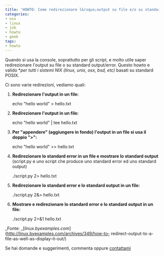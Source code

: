 ```yaml
---
title: 'HOWTO: Come redirezionare l&rsquo;output su file e/o su standard output'
categories:
- osx
- linux
- job
- howto
- geek
tags:
- howto
---
```

Quando si usa la console, soprattutto per gli script, e molto utile saper
redirezionare l'output su file o su standard output/error. Questo howto e
valido **per tutti i sistemi *NIX (linux, unix, osx, bsd, etc)** basati su
standard POSIX.

Ci sono varie redirezioni, vediamo quali:

  1. **Redirezionare l'output in un file:**
    
        echo "hello world" > hello.txt

  

  2. **Redirezionare l'output in un file:**
    
        echo "hello world" | tee hello.txt

  

  3. **Per "appendere" (aggiungere in fondo) l'output in un file si usa il doppio ">":**
    
        echo "hello world" >> hello.txt

  

  4. **Redirezionare lo standard error in un file e mostrare lo standard output** (script.py e uno script che produce uno standard error ed uno standard output) 
    
        ./script.py 2> hello.txt

  

  5. **Redirezionare lo standard error e lo standard output in un file:**
    
        ./script.py 2&> hello.txt

  

  6. **Mostrare e redirezionare lo standard error e lo standard output in un file:**
    
        ./script.py 2>&1 hello.txt

  

  

  
_Fonte:
_[_linux.byexamples.com_](http://linux.byexamples.com/archives/349/how-to-
redirect-output-to-a-file-as-well-as-display-it-out/)

Se hai domande e suggerimenti, commenta oppure
[contattami]({{site.url}}/chi-e-diegor/)

